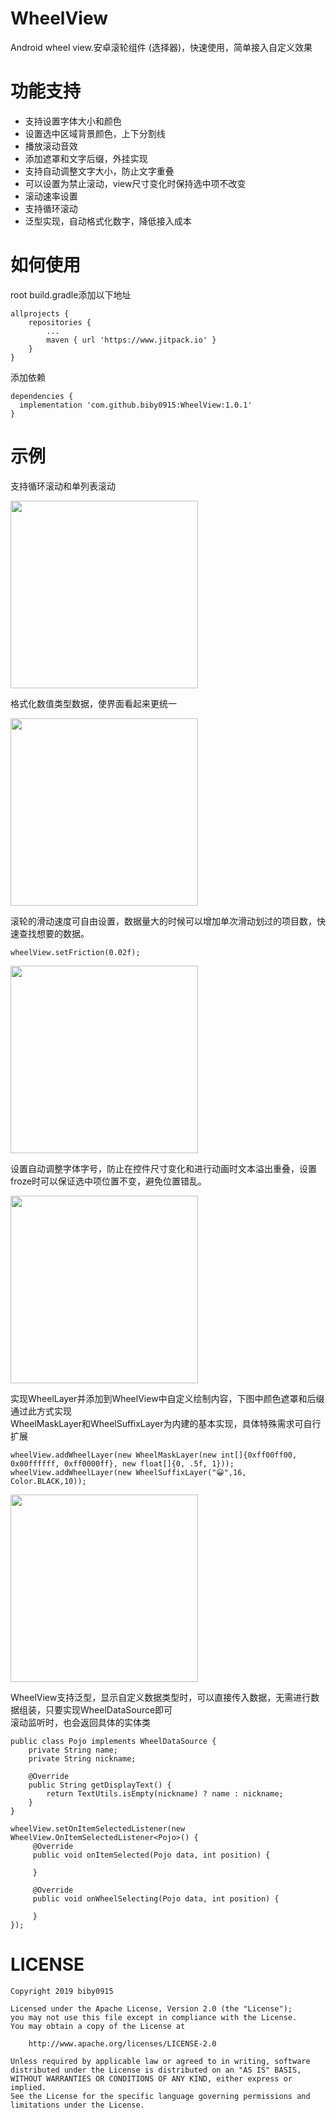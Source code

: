 # WheelView
Android wheel view.安卓滚轮组件 (选择器)，快速使用，简单接入自定义效果

# 功能支持

* 支持设置字体大小和颜色
* 设置选中区域背景颜色，上下分割线
* 播放滚动音效
* 添加遮罩和文字后缀，外挂实现
* 支持自动调整文字大小，防止文字重叠
* 可以设置为禁止滚动，view尺寸变化时保持选中项不改变
* 滚动速率设置
* 支持循环滚动
* 泛型实现，自动格式化数字，降低接入成本

# 如何使用

root build.gradle添加以下地址
```
allprojects {
    repositories {
		...
		maven { url 'https://www.jitpack.io' }
	}
}
```

添加依赖
```
dependencies {
  implementation 'com.github.biby0915:WheelView:1.0.1'
}
```

# 示例

支持循环滚动和单列表滚动  

<img src="https://github.com/biby0915/WheelView/blob/master/preview/circle.gif" width ="300"/>

格式化数值类型数据，使界面看起来更统一

<img src="https://github.com/biby0915/WheelView/blob/master/preview/format.gif" width ="300"/>

滚轮的滑动速度可自由设置，数据量大的时候可以增加单次滑动划过的项目数，快速查找想要的数据。

```
wheelView.setFriction(0.02f);
```

<img src="https://github.com/biby0915/WheelView/blob/master/preview/friction.gif" width ="300"/>

设置自动调整字体字号，防止在控件尺寸变化和进行动画时文本溢出重叠，设置froze时可以保证选中项位置不变，避免位置错乱。

<img src="https://github.com/biby0915/WheelView/blob/master/preview/resize_pin.gif" width ="300"/>

实现WheelLayer并添加到WheelView中自定义绘制内容，下图中颜色遮罩和后缀通过此方式实现  
WheelMaskLayer和WheelSuffixLayer为内建的基本实现，具体特殊需求可自行扩展

```
wheelView.addWheelLayer(new WheelMaskLayer(new int[]{0xff00ff00, 0x00ffffff, 0xff0000ff}, new float[]{0, .5f, 1}));
wheelView.addWheelLayer(new WheelSuffixLayer("😀",16, Color.BLACK,10));
```

<img src="https://github.com/biby0915/WheelView/blob/master/preview/mix.gif" width ="300"/>

WheelView支持泛型，显示自定义数据类型时，可以直接传入数据，无需进行数据组装，只要实现WheelDataSource即可  
滚动监听时，也会返回具体的实体类
```
public class Pojo implements WheelDataSource {
    private String name;
    private String nickname;

    @Override
    public String getDisplayText() {
        return TextUtils.isEmpty(nickname) ? name : nickname;
    }
}
```

```
wheelView.setOnItemSelectedListener(new WheelView.OnItemSelectedListener<Pojo>() {
     @Override
     public void onItemSelected(Pojo data, int position) {
                
     }

     @Override
     public void onWheelSelecting(Pojo data, int position) {

     }
});
```

# LICENSE

```
Copyright 2019 biby0915

Licensed under the Apache License, Version 2.0 (the "License");
you may not use this file except in compliance with the License.
You may obtain a copy of the License at

    http://www.apache.org/licenses/LICENSE-2.0

Unless required by applicable law or agreed to in writing, software
distributed under the License is distributed on an "AS IS" BASIS,
WITHOUT WARRANTIES OR CONDITIONS OF ANY KIND, either express or implied.
See the License for the specific language governing permissions and
limitations under the License.
```
